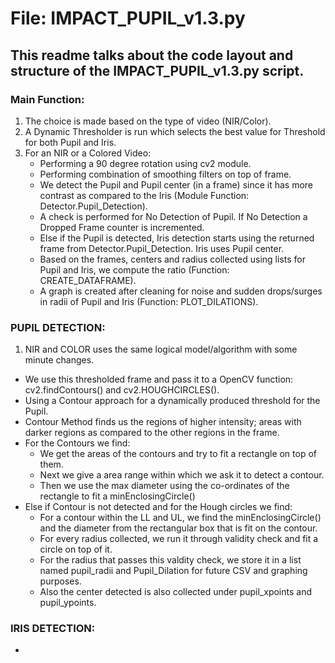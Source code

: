 # **File: IMPACT_PUPIL_v1.3.py**

## This readme talks about the code layout and structure of the IMPACT_PUPIL_v1.3.py script.

### Main Function:
1. The choice is made based on the type of video (NIR/Color).
2. A Dynamic Thresholder is run which selects the best value for Threshold for both Pupil and Iris.
3. For an NIR or a Colored Video:
   * Performing a 90 degree rotation using cv2 module.
   * Performing combination of smoothing filters on top of frame.
   * We detect the Pupil and Pupil center (in a frame) since it has more contrast as compared to the Iris (Module Function: Detector.Pupil_Detection).
   * A check is performed for No Detection of Pupil. If No Detection a Dropped Frame counter is incremented.
   * Else if the Pupil is detected, Iris detection starts using the returned frame from Detector.Pupil_Detection. Iris uses Pupil center.
   * Based on the frames, centers and radius collected using lists for Pupil and Iris, we compute the ratio (Function: CREATE_DATAFRAME).
   * A graph is created after cleaning for noise and sudden drops/surges in radii of Pupil and Iris (Function: PLOT_DILATIONS).


### PUPIL DETECTION:
1. NIR and COLOR uses the same logical model/algorithm with some minute changes.
  * We use this thresholded frame and pass it to a OpenCV function: cv2.findContours() and cv2.HOUGHCIRCLES().
  * Using a Contour approach for a dynamically produced threshold for the Pupil.
  * Contour Method finds us the regions of higher intensity; areas with darker regions as compared to the other regions in the frame.
  * For the Contours we find:
     * We get the areas of the contours and try to fit a rectangle on top of them.
     * Next we give a area range within which we ask it to detect a contour.
     * Then we use the max diameter using the co-ordinates of the rectangle to fit a minEnclosingCircle()
  * Else if Contour is not detected and for the Hough circles we find:
     * For a contour within the LL and UL, we find the minEnclosingCircle() and the diameter from the rectangular box that is fit on the contour.
     * For every radius collected, we run it through validity check and fit a circle on top of it.
     * For the radius that passes this valdity check, we store it in a list named pupil_radii and Pupil_Dilation for future CSV and graphing purposes.
     * Also the center detected is also collected under pupil_xpoints and pupil_ypoints.


### IRIS DETECTION:
* 

